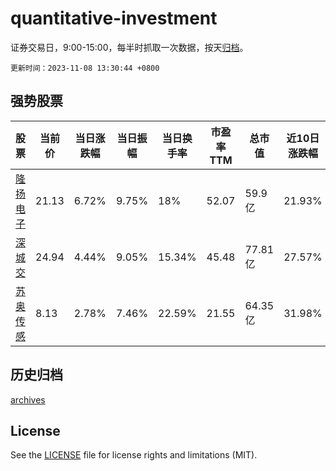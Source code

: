 # quantitative-investment

证券交易日，9:00-15:00，每半时抓取一次数据，按天[归档](archives)。

`更新时间：2023-11-08 13:30:44 +0800`

## 强势股票

|股票|当前价|当日涨跌幅|当日振幅|当日换手率|市盈率TTM|总市值|近10日涨跌幅|
|----|----|----|----|----|----|----|----|
|[隆扬电子](https://xueqiu.com/S/SZ301389)|21.13|6.72%|9.75%|18%|52.07|59.9亿|21.93%|
|[深城交](https://xueqiu.com/S/SZ301091)|24.94|4.44%|9.05%|15.34%|45.48|77.81亿|27.57%|
|[苏奥传感](https://xueqiu.com/S/SZ300507)|8.13|2.78%|7.46%|22.59%|21.55|64.35亿|31.98%|

## 历史归档

[archives](archives)

## License

See the [LICENSE](LICENSE) file for license rights and limitations (MIT).